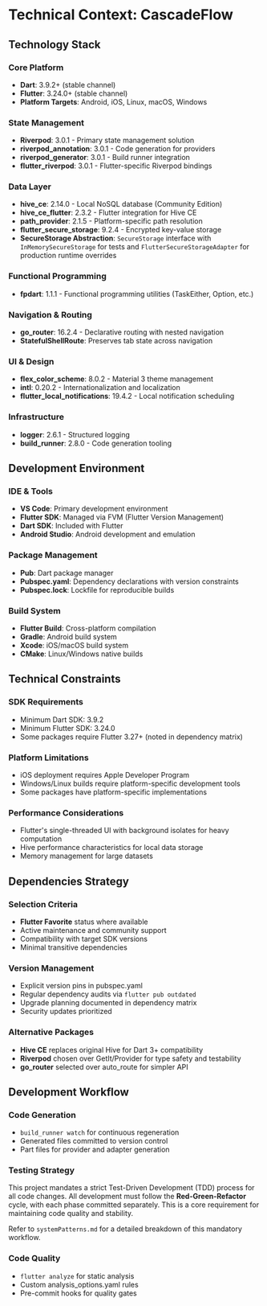 # Technical Context: CascadeFlow

## Technology Stack

### Core Platform
- **Dart**: 3.9.2+ (stable channel)
- **Flutter**: 3.24.0+ (stable channel)
- **Platform Targets**: Android, iOS, Linux, macOS, Windows

### State Management
- **Riverpod**: 3.0.1 - Primary state management solution
- **riverpod_annotation**: 3.0.1 - Code generation for providers
- **riverpod_generator**: 3.0.1 - Build runner integration
- **flutter_riverpod**: 3.0.1 - Flutter-specific Riverpod bindings

### Data Layer
- **hive_ce**: 2.14.0 - Local NoSQL database (Community Edition)
- **hive_ce_flutter**: 2.3.2 - Flutter integration for Hive CE
- **path_provider**: 2.1.5 - Platform-specific path resolution
- **flutter_secure_storage**: 9.2.4 - Encrypted key-value storage
- **SecureStorage Abstraction**: `SecureStorage` interface with `InMemorySecureStorage` for tests and `FlutterSecureStorageAdapter` for production runtime overrides

### Functional Programming
- **fpdart**: 1.1.1 - Functional programming utilities (TaskEither, Option, etc.)

### Navigation & Routing
- **go_router**: 16.2.4 - Declarative routing with nested navigation
- **StatefulShellRoute**: Preserves tab state across navigation

### UI & Design
- **flex_color_scheme**: 8.0.2 - Material 3 theme management
- **intl**: 0.20.2 - Internationalization and localization
- **flutter_local_notifications**: 19.4.2 - Local notification scheduling

### Infrastructure
- **logger**: 2.6.1 - Structured logging
- **build_runner**: 2.8.0 - Code generation tooling

## Development Environment

### IDE & Tools
- **VS Code**: Primary development environment
- **Flutter SDK**: Managed via FVM (Flutter Version Management)
- **Dart SDK**: Included with Flutter
- **Android Studio**: Android development and emulation

### Package Management
- **Pub**: Dart package manager
- **Pubspec.yaml**: Dependency declarations with version constraints
- **Pubspec.lock**: Lockfile for reproducible builds

### Build System
- **Flutter Build**: Cross-platform compilation
- **Gradle**: Android build system
- **Xcode**: iOS/macOS build system
- **CMake**: Linux/Windows native builds

## Technical Constraints

### SDK Requirements
- Minimum Dart SDK: 3.9.2
- Minimum Flutter SDK: 3.24.0
- Some packages require Flutter 3.27+ (noted in dependency matrix)

### Platform Limitations
- iOS deployment requires Apple Developer Program
- Windows/Linux builds require platform-specific development tools
- Some packages have platform-specific implementations

### Performance Considerations
- Flutter's single-threaded UI with background isolates for heavy computation
- Hive performance characteristics for local data storage
- Memory management for large datasets

## Dependencies Strategy

### Selection Criteria
- **Flutter Favorite** status where available
- Active maintenance and community support
- Compatibility with target SDK versions
- Minimal transitive dependencies

### Version Management
- Explicit version pins in pubspec.yaml
- Regular dependency audits via `flutter pub outdated`
- Upgrade planning documented in dependency matrix
- Security updates prioritized

### Alternative Packages
- **Hive CE** replaces original Hive for Dart 3+ compatibility
- **Riverpod** chosen over GetIt/Provider for type safety and testability
- **go_router** selected over auto_route for simpler API

## Development Workflow

### Code Generation
- `build_runner watch` for continuous regeneration
- Generated files committed to version control
- Part files for provider and adapter generation

### Testing Strategy
This project mandates a strict Test-Driven Development (TDD) process for all code changes. All development must follow the **Red-Green-Refactor** cycle, with each phase committed separately. This is a core requirement for maintaining code quality and stability.

Refer to `systemPatterns.md` for a detailed breakdown of this mandatory workflow.


### Code Quality
- `flutter analyze` for static analysis
- Custom analysis_options.yaml rules
- Pre-commit hooks for quality gates
